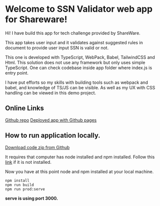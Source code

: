 # Welcome to SSN Validator web app for Shareware!

Hi! I have build this app for tech challenge provided by ShareWare.

This app takes user input and it validates against suggested rules in document to provide user input  SSN is valid or not.

This one is developed with TypeScript, WebPack, Babel, TailwindCSS and Html. This solution does not use any framework but only uses simple TypeScript. One can check codebase inside app folder where index.js is entry point.

I have put efforts so my skills with building tools such as webpack and babel, and knowledge of TS/JS can be visible. As well as my UX with CSS handling can be viewed in this demo project.


## Online Links
[Github repo](https://github.com/jaiminmoslake7020/shareware-vanilla/)
[Deployed app with Github pages](https://jaiminmoslake7020.github.io/shareware-vanilla/)

## How to run application locally.

[Download code zip from Github](https://github.com/jaiminmoslake7020/shareware-vanilla/archive/refs/heads/main.zip)

It requires that computer has node installed and npm installed. Follow this [link](https://docs.npmjs.com/downloading-and-installing-node-js-and-npm) if it is not installed.

Now you have at this point node and npm installed at your local machine.

    npm install
    npm run build
    npm run prod:serve

**serve is using port 3000.**



